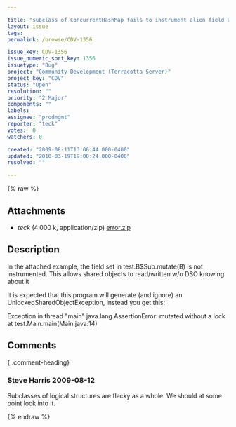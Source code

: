 ```yaml
---

title: "subclass of ConcurrentHashMap fails to instrument alien field access "
layout: issue
tags: 
permalink: /browse/CDV-1356

issue_key: CDV-1356
issue_numeric_sort_key: 1356
issuetype: "Bug"
project: "Community Development (Terracotta Server)"
project_key: "CDV"
status: "Open"
resolution: ""
priority: "2 Major"
components: ""
labels: 
assignee: "prodmgmt"
reporter: "teck"
votes:  0
watchers: 0

created: "2009-08-11T13:06:44.000-0400"
updated: "2010-03-19T19:00:24.000-0400"
resolved: ""

---
```




{% raw %}


## Attachments
  
* <em>teck</em> (4.000 k, application/zip) [error.zip](/attachments/CDV/CDV-1356/error.zip)
  



## Description

<div markdown="1" class="description">

In the attached example, the field set in test.B$Sub.mutate(B) is not instrumented. This allows shared objects to read/written w/o DSO knowing about it 

It is expected that this program will generate (and ignore) an UnlockedSharedObjectException, instead you get this:

Exception in thread "main" java.lang.AssertionError: mutated without a lock
	at test.Main.main(Main.java:14)


</div>

## Comments


{:.comment-heading}
### **Steve Harris** <span class="date">2009-08-12</span>

<div markdown="1" class="comment">

Subclasses of logical structures are flacky as a whole. We should at some point look into it.

</div>



{% endraw %}
